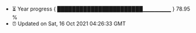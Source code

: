 - ⏳ Year progress { ███████████████████████▁▁▁▁▁▁▁ } 78.95 %
- ⏰ Updated on Sat, 16 Oct 2021 04:26:33 GMT

